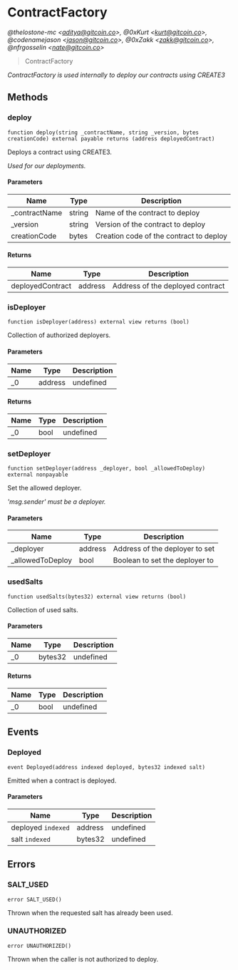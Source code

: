 # ContractFactory

*@thelostone-mc &lt;aditya@gitcoin.co&gt;, @0xKurt &lt;kurt@gitcoin.co&gt;, @codenamejason &lt;jason@gitcoin.co&gt;, @0xZakk &lt;zakk@gitcoin.co&gt;, @nfrgosselin &lt;nate@gitcoin.co&gt;*

> ContractFactory



*ContractFactory is used internally to deploy our contracts using CREATE3*

## Methods

### deploy

```solidity
function deploy(string _contractName, string _version, bytes creationCode) external payable returns (address deployedContract)
```

Deploys a contract using CREATE3.

*Used for our deployments.*

#### Parameters

| Name | Type | Description |
|---|---|---|
| _contractName | string | Name of the contract to deploy |
| _version | string | Version of the contract to deploy |
| creationCode | bytes | Creation code of the contract to deploy |

#### Returns

| Name | Type | Description |
|---|---|---|
| deployedContract | address | Address of the deployed contract |

### isDeployer

```solidity
function isDeployer(address) external view returns (bool)
```

Collection of authorized deployers.



#### Parameters

| Name | Type | Description |
|---|---|---|
| _0 | address | undefined |

#### Returns

| Name | Type | Description |
|---|---|---|
| _0 | bool | undefined |

### setDeployer

```solidity
function setDeployer(address _deployer, bool _allowedToDeploy) external nonpayable
```

Set the allowed deployer.

*&#39;msg.sender&#39; must be a deployer.*

#### Parameters

| Name | Type | Description |
|---|---|---|
| _deployer | address | Address of the deployer to set |
| _allowedToDeploy | bool | Boolean to set the deployer to |

### usedSalts

```solidity
function usedSalts(bytes32) external view returns (bool)
```

Collection of used salts.



#### Parameters

| Name | Type | Description |
|---|---|---|
| _0 | bytes32 | undefined |

#### Returns

| Name | Type | Description |
|---|---|---|
| _0 | bool | undefined |



## Events

### Deployed

```solidity
event Deployed(address indexed deployed, bytes32 indexed salt)
```

Emitted when a contract is deployed.



#### Parameters

| Name | Type | Description |
|---|---|---|
| deployed `indexed` | address | undefined |
| salt `indexed` | bytes32 | undefined |



## Errors

### SALT_USED

```solidity
error SALT_USED()
```

Thrown when the requested salt has already been used.




### UNAUTHORIZED

```solidity
error UNAUTHORIZED()
```

Thrown when the caller is not authorized to deploy.





